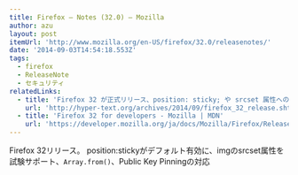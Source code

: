 ```yaml
---
title: Firefox — Notes (32.0) — Mozilla
author: azu
layout: post
itemUrl: 'http://www.mozilla.org/en-US/firefox/32.0/releasenotes/'
date: '2014-09-03T14:54:18.553Z'
tags:
  - firefox
  - ReleaseNote
  - セキュリティ
relatedLinks:
  - title: 'Firefox 32 が正式リリース、position: sticky; や srcset 属性への対応、開発ツールの機能追加など | WWW WATCH'
    url: 'http://hyper-text.org/archives/2014/09/firefox_32_release.shtml'
  - title: 'Firefox 32 for developers - Mozilla | MDN'
    url: 'https://developer.mozilla.org/ja/docs/Mozilla/Firefox/Releases/32'
---
```

Firefox 32リリース。
position:stickyがデフォルト有効に、imgのsrcset属性を試験サポート、`Array.from()`、Public Key Pinningの対応
